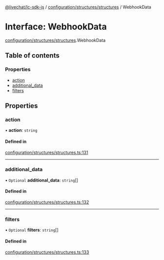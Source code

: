 [@livechat/lc-sdk-js](../README.md) / [configuration/structures/structures](../modules/configuration_structures_structures.md) / WebhookData

# Interface: WebhookData

[configuration/structures/structures](../modules/configuration_structures_structures.md).WebhookData

## Table of contents

### Properties

- [action](configuration_structures_structures.WebhookData.md#action)
- [additional\_data](configuration_structures_structures.WebhookData.md#additional_data)
- [filters](configuration_structures_structures.WebhookData.md#filters)

## Properties

### action

• **action**: `string`

#### Defined in

[configuration/structures/structures.ts:131](https://github.com/livechat/lc-sdk-js/blob/a921f8a/src/configuration/structures/structures.ts#L131)

___

### additional\_data

• `Optional` **additional\_data**: `string`[]

#### Defined in

[configuration/structures/structures.ts:132](https://github.com/livechat/lc-sdk-js/blob/a921f8a/src/configuration/structures/structures.ts#L132)

___

### filters

• `Optional` **filters**: `string`[]

#### Defined in

[configuration/structures/structures.ts:133](https://github.com/livechat/lc-sdk-js/blob/a921f8a/src/configuration/structures/structures.ts#L133)
